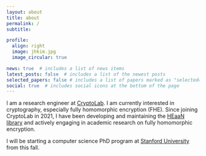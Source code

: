 ```yaml
---
layout: about
title: about
permalink: /
subtitle: 

profile:
  align: right
  image: jhkim.jpg
  image_circular: true

news: true  # includes a list of news items
latest_posts: false  # includes a list of the newest posts
selected_papers: false # includes a list of papers marked as "selected={true}"
social: true  # includes social icons at the bottom of the page
---
```


I am a research engineer at [CryptoLab](https://www.cryptolab.co.kr). I am currently interested in cryptography, especially fully homomorphic encryption (FHE). Since joining CryptoLab in 2021, I have been developing and maintaining the [HEaaN library](https://heaan.it/) and actively engaging in academic research on fully homomorphic encryption.

I will be starting a computer science PhD program at [Stanford University](https://www.stanford.edu/) from this fall.
